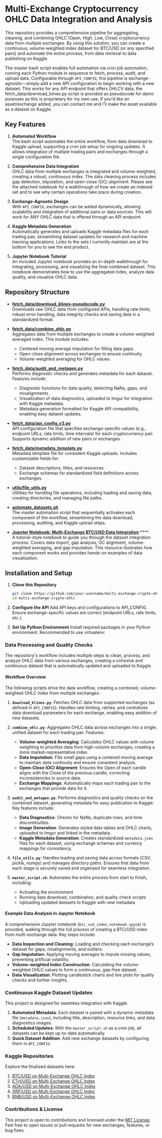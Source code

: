 # Multi-Exchange Cryptocurrency OHLC Data Integration and Analysis

This repository provides a comprehensive pipeline for aggregating, cleaning, and combining OHLC (Open, High, Low, Close) cryptocurrency data from multiple exchanges. By using this solution, you can create a continuous, volume-weighted index dataset for BTC/USD (or any specified pairs) and automate the entire process, from data retrieval to data publishing on Kaggle.

The master bash script enables full automation via cron job automation, running each Python module in sequence to fetch, process, audit, and upload data. Configurable through `API_CONFIG`, this pipeline is exchange-agnostic—simply add a new API configuration to begin working with a new dataset. This works for any API endpoint that offers OHLCV data, the fetch_data/download_klines.py script is provided as pseudocode for demo purposes as this is proprietary for my own use, if you'd like an asset/exchange added, you can contact me and I'll make the asset available as a dataset on Kaggle.

## Key Features

1. **Automated Workflow**  
   The bash script automates the entire workflow, from data download to Kaggle upload, supporting a cron job setup for ongoing updates. It allows integration of multiple trading pairs and exchanges through a single configuration file.

2. **Comprehensive Data Integration**  
   OHLC data from multiple exchanges is integrated and volume-weighted, creating a robust, continuous index. The data cleaning process includes gap detection, imputation, and open-close (OC) alignment. Please see the attached notebook for a walkthrough of how we create an indexed set and to see why certain operations take place during creation.

3. **Exchange-Agnostic Design**  
   With `API_CONFIG`, exchanges can be added dynamically, allowing scalability and integration of additional pairs or data sources. This will work for ANY OHLC data that is offered through an API endpoint.

4. **Kaggle Metadata Generation**  
   Automatically generates and uploads Kaggle metadata files for each trading pair, streamlining dataset updates for research and machine learning applications. Links to the sets I currently maintain are at the bottom for you to see the end product.

5. **Jupyter Notebook Tutorial**  
   An included Jupyter notebook provides an in-depth walkthrough for integrating, processing, and visualizing the final combined dataset. This notebook demonstrates how to use the aggregated index, analyze data quality, and visualize OHLC data.

## Repository Structure

- **[fetch_data/download_klines-pseudocode.py](fetch_data/download_klines-pseudocode.py)**  
   Downloads raw OHLC data from configured APIs, handling rate limits, robust error handling, data integrity checks and saving data in a standardized format.
   
- **[fetch_data/combine_ohlc.py](fetch_data/combine_ohlc.py)**  
   Aggregates data from multiple exchanges to create a volume-weighted averaged index. This module includes:
   - Centered moving average imputation for filling data gaps.
   - Open-close alignment across exchanges to ensure continuity.
   - Volume-weighted averaging for OHLC values.

- **[fetch_data/audit_and_metagen.py](fetch_data/audit_and_metagen.py)**  
   Performs diagnostic checks and generates metadata for each dataset. Features include:
   - Diagnostic functions for data quality, detecting NaNs, gaps, and misalignments.
   - Visualization of data diagnostics, uploaded to Imgur for integration with Kaggle metadata.
   - Metadata generation formatted for Kaggle API compatibility, enabling easy dataset updates.

- **[fetch_data/api_config_v3.py](fetch_data/api_config_v3.py)**  
   API configuration file that specifies exchange-specific values (e.g., endpoint URLs, rate limits, time intervals) for each cryptocurrency pair. Supports dynamic addition of new pairs or exchanges.

- **[fetch_data/metadata_template.py](fetch_data/metadata_template.py)**  
   Metadata template file for consistent Kaggle uploads. Includes customizable fields for:
   - Dataset descriptions, titles, and resources.
   - Exchange schemas for standardized field definitions across exchanges.

- **[utils/file_utils.py](utils/file_utils.py)**  
   Utilities for handling file operations, including loading and saving data, creating directories, and managing file paths.

- **[automate_datasets.sh](automate_datasets.sh)**  
   The master automation script that sequentially activates each component of the workflow, streamlining the data download, processing, auditing, and Kaggle upload steps.

- **[Jupyter Notebook: Multi-Exchange BTC/USD Data Integration](notebooks/combining-multiple-data-sources-into-an-index.ipynb)** ****  
   A tutorial-style notebook to guide you through the dataset integration process. Covers data import, gap analysis, OC alignment, volume-weighted averaging, and gap imputation. This resource illustrates how each component works and provides hands-on examples of data visualization.

## Installation and Setup

1. **Clone this Repository**
   ```bash
   git clone https://github.com/your-username/multi-exchange-crypto-ohlc.git
   cd multi-exchange-crypto-ohlc

2. **Configure the API**
Add API keys and configurations to API_CONFIG. Ensure exchange-specific values are correct (endpoint URLs, rate limits, etc.).

3. **Set Up Python Environment**
Install required packages in your Python environment. Recommended to use virtualenv:

### Data Processing and Quality Checks

The repository's workflow includes multiple steps to clean, process, and analyze OHLC data from various exchanges, creating a cohesive and continuous dataset that is automatically updated and uploaded to Kaggle.

#### Workflow Overview
The following scripts drive the data workflow, creating a combined, volume-weighted OHLC index from multiple exchanges:

1. **`download_klines.py`**: Fetches OHLC data from supported exchanges (as defined in `API_CONFIG`). Handles rate limiting, retries, and centralizes data download parameters for each exchange, enabling easy addition of new datasets.

2. **`combine_ohlc.py`**: Aggregates OHLC data across exchanges into a single, unified dataset for each trading pair. Features:
   - **Volume-weighted Averaging**: Calculates OHLC values with volume weighting to prioritize data from high-volume exchanges, creating a more market-representative index.
   - **Data Imputation**: Fills small gaps using a centered moving average to maintain data continuity and ensure consistent analysis.
   - **Open-Close (OC) Alignment**: Ensures the Open of each candle aligns with the Close of the previous candle, correcting inconsistencies in source data.
   - **Exchange Mappings**: Automatically maps each trading pair to the exchanges that provide data for it.

3. **`audit_and_metagen.py`**: Performs diagnostics and quality checks on the combined dataset, generating metadata for easy publication to Kaggle. Key features include:
   - **Data Diagnostics**: Checks for NaNs, duplicate rows, and time discontinuities.
   - **Image Generation**: Generates styled data tables and OHLC charts, uploaded to Imgur and linked in the metadata.
   - **Kaggle Metadata Generation**: Creates standardized `metadata.json` files for each dataset, using exchange schemas and currency mappings for consistency.

4. **`file_utils.py`**: Handles loading and saving data across formats (CSV, pickle, numpy) and manages directory paths. Ensures that data from each stage is securely saved and organized for seamless integration.

5. **`master_script.sh`**: Automates the entire process from start to finish, including:
   - Activating the environment
   - Running data download, combination, and quality check scripts
   - Uploading updated datasets to Kaggle with new metadata

#### Example Data Analysis in Jupyter Notebook
A comprehensive Jupyter notebook (`btc_usd_index_notebook.ipynb`) is provided, walking through the full process of creating a BTC/USD index from multi-exchange data. Key steps include:
   - **Data Inspection and Cleaning**: Loading and checking each exchange’s dataset for gaps, misalignments, and outliers.
   - **Gap Imputation**: Applying moving averages to impute missing values, preventing artificial volatility.
   - **Volume-weighted Index Construction**: Calculating the volume-weighted OHLC values to form a continuous, gap-free dataset.
   - **Data Visualization**: Plotting candlestick charts and line plots for quality checks and further insights.

### Continuous Kaggle Dataset Updates

This project is designed for seamless integration with Kaggle:
1. **Automated Metadata**: Each dataset is paired with a dynamic metadata file (`metadata.json`), including title, description, resource links, and data diagnostics images.
2. **Scheduled Updates**: With the `master_script.sh` as a cron job, all datasets can be kept up-to-date automatically.
3. **Quick Dataset Addition**: Add new exchange datasets by configuring them in `API_CONFIG`.

### Kaggle Repositories
Explore the finalized datasets here:
1. [BTC/USD on Multi-Exchange OHLC Index](#)
2. [ETH/USD on Multi-Exchange OHLC Index](#)
3. [ADA/USD on Multi-Exchange OHLC Index](#)
4. [XRP/USD on Multi-Exchange OHLC Index](#)
5. [BNB/USD on Multi-Exchange OHLC Index](#)

### Contributions & License
This project is open to contributions and licensed under the [MIT License](LICENSE). Feel free to open issues or pull requests for new exchanges, features, or bug fixes.
